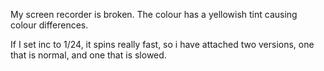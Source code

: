 My screen recorder is broken. The colour has a yellowish tint causing colour differences.

If I set inc to 1/24, it spins really fast, so i have attached two versions, one that is normal, and one that is slowed.